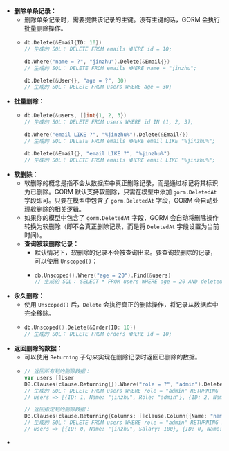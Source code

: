 - **删除单条记录：**
	- 删除单条记录时，需要提供该记录的主键。没有主键的话，GORM 会执行批量删除操作。
	- ```go
	  db.Delete(&Email{ID: 10})
	  // 生成的 SQL： DELETE FROM emails WHERE id = 10;
	  
	  db.Where("name = ?", "jinzhu").Delete(&Email{})
	  // 生成的 SQL： DELETE FROM emails WHERE name = "jinzhu";
	  
	  db.Delete(&User{}, "age = ?", 30)
	  // 生成的 SQL： DELETE FROM users WHERE age = 30;
	  ```
- **批量删除：**
	- ```go
	  db.Delete(&users, []int{1, 2, 3})
	  // 生成的 SQL： DELETE FROM users WHERE id IN (1, 2, 3);
	  
	  db.Where("email LIKE ?", "%jinzhu%").Delete(&Email{})
	  // 生成的 SQL： DELETE FROM emails WHERE email LIKE "%jinzhu%";
	  
	  db.Delete(&Email{}, "email LIKE ?", "%jinzhu%")
	  // 生成的 SQL： DELETE FROM emails WHERE email LIKE "%jinzhu%";
	  ```
- **软删除：**
	- 软删除的概念是指不会从数据库中真正删除记录，而是通过标记将其标识为已删除。GORM 默认支持软删除，只需在模型中添加 `gorm.DeletedAt` 字段即可。只要在模型中包含了 `gorm.DeletedAt` 字段，GORM 会自动处理软删除的相关逻辑。
	- 如果你的模型中包含了 `gorm.DeletedAt` 字段，GORM 会自动将删除操作转换为软删除（即不会真正删除记录，而是将 `DeletedAt` 字段设置为当前时间）。
	- **查询被软删除记录：**
		- 默认情况下，软删除的记录不会被查询出来。要查询软删除的记录，可以使用 `Unscoped()`：
		- ```go
		  db.Unscoped().Where("age = 20").Find(&users)
		  // 生成的 SQL： SELECT * FROM users WHERE age = 20 AND deleted_at IS NOT NULL;
		  ```
- **永久删除：**
	- 使用 `Unscoped()` 后，`Delete` 会执行真正的删除操作，将记录从数据库中完全移除。
	- ```go
	  db.Unscoped().Delete(&Order{ID: 10})
	  // 生成的 SQL： DELETE FROM orders WHERE id = 10;
	  ```
- **返回删除的数据：**
	- 可以使用 `Returning` 子句来实现在删除记录时返回已删除的数据。
	- ```go
	  // 返回所有列的删除数据：
	  var users []User
	  DB.Clauses(clause.Returning{}).Where("role = ?", "admin").Delete(&users)
	  // 生成的 SQL： DELETE FROM users WHERE role = "admin" RETURNING *;
	  // users => [{ID: 1, Name: "jinzhu", Role: "admin"}, {ID: 2, Name: "jinzhu.2", Role: "admin"}]
	  
	  // 返回指定列的删除数据：
	  DB.Clauses(clause.Returning{Columns: []clause.Column{{Name: "name"}, {Name: "salary"}}}).Where("role = ?", "admin").Delete(&users)
	  // 生成的 SQL： DELETE FROM users WHERE role = "admin" RETURNING name, salary;
	  // users => [{ID: 0, Name: "jinzhu", Salary: 100}, {ID: 0, Name: "jinzhu.2", Salary: 1000}]
	  ```
-